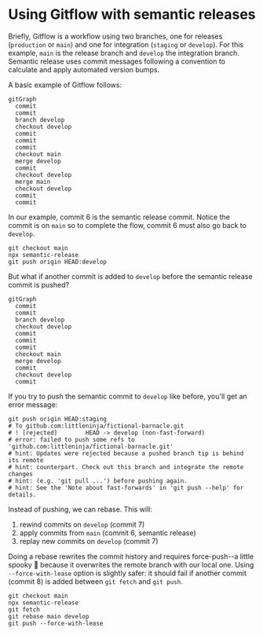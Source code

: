 # Using Gitflow with semantic releases

Briefly, Gitflow is a workflow using two branches, one for releases (`production` or `main`) and one for integration (`staging` or `develop`). For this example, `main` is the release branch and `develop` the integration branch. Semantic release uses commit messages following a convention to calculate and apply automated version bumps.

A basic example of Gitflow follows:

```mermaid
gitGraph
  commit
  commit
  branch develop
  checkout develop
  commit
  commit
  commit
  checkout main
  merge develop
  commit
  checkout develop
  merge main
  checkout develop
  commit
  commit
```

In our example, commit 6 is the semantic release commit. Notice the commit is on `main` so to complete the flow, commit 6 must also go back to `develop`.

```shell
git checkout main
npx semantic-release
git push origin HEAD:develop
```

But what if another commit is added to `develop` before the semantic release commit is pushed?

```mermaid
gitGraph
  commit
  commit
  branch develop
  checkout develop
  commit
  commit
  commit
  checkout main
  merge develop
  commit
  checkout develop
  commit
```

If you try to push the semantic commit to `develop` like before, you'll get an error message:

```shell
git push origin HEAD:staging
# To github.com:littleninja/fictional-barnacle.git
# ! [rejected]        HEAD -> develop (non-fast-forward)
# error: failed to push some refs to 'github.com:littleninja/fictional-barnacle.git'
# hint: Updates were rejected because a pushed branch tip is behind its remote
# hint: counterpart. Check out this branch and integrate the remote changes
# hint: (e.g. 'git pull ...') before pushing again.
# hint: See the 'Note about fast-forwards' in 'git push --help' for details.
```

Instead of pushing, we can rebase. This will:
1. rewind commits on `develop` (commit 7)
1. apply commits from `main` (commit 6, semantic release)
1. replay new commits on `develop` (commit 7)

Doing a rebase rewrites the commit history and requires force-push--a little spooky 👻 because it overwrites the remote branch with our local one. Using `--force-with-lease` option is slightly safer: it should fail if another commit (commit 8) is added between `git fetch` and `git push`.

```shell
git checkout main
npx semantic-release
git fetch
git rebase main develop
git push --force-with-lease
```
